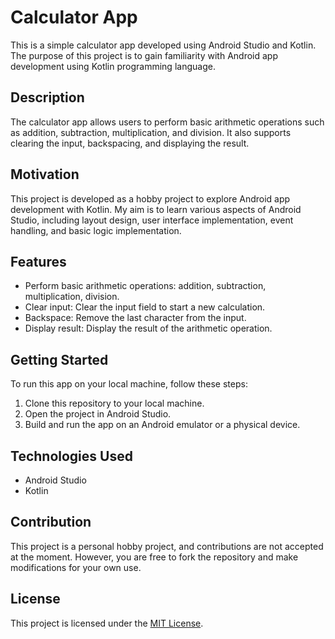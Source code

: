 # Calculator App

This is a simple calculator app developed using Android Studio and Kotlin. The purpose of this project is to gain familiarity with Android app development using Kotlin programming language.

## Description

The calculator app allows users to perform basic arithmetic operations such as addition, subtraction, multiplication, and division. It also supports clearing the input, backspacing, and displaying the result.

## Motivation

This project is developed as a hobby project to explore Android app development with Kotlin. My aim is to learn various aspects of Android Studio, including layout design, user interface implementation, event handling, and basic logic implementation.

## Features

- Perform basic arithmetic operations: addition, subtraction, multiplication, division.
- Clear input: Clear the input field to start a new calculation.
- Backspace: Remove the last character from the input.
- Display result: Display the result of the arithmetic operation.

## Getting Started

To run this app on your local machine, follow these steps:

1. Clone this repository to your local machine.
2. Open the project in Android Studio.
3. Build and run the app on an Android emulator or a physical device.

## Technologies Used

- Android Studio
- Kotlin

## Contribution

This project is a personal hobby project, and contributions are not accepted at the moment. However, you are free to fork the repository and make modifications for your own use.

## License

This project is licensed under the [MIT License](LICENSE.txt).
